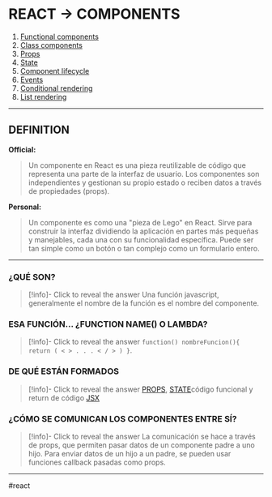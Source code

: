 # REACT -> COMPONENTS
1. [Functional components](componentes_funcionales.md)
2. [Class components](componentes_clase.md)
3. [Props](react_props.md)
4. [State](state.md)
5. [Component lifecycle](ciclo_vida_componentes.md)
6. [Events](eventosReact.md)
7. [Conditional rendering](renderizado_condicional.md)
8. [List rendering](renderizado_listas.md)
- - - 
## DEFINITION
**Official:**
> Un componente en React es una pieza reutilizable de código que representa una parte de la interfaz de usuario. Los componentes son independientes y gestionan su propio estado o reciben datos a través de propiedades (props).

**Personal:**
>Un componente es como una "pieza de Lego" en React. Sirve para construir la interfaz dividiendo la aplicación en partes más pequeñas y manejables, cada una con su funcionalidad específica. Puede ser tan simple como un botón o tan complejo como un formulario entero.

- - - 
### ¿QUÉ SON?
> [!info]- Click to reveal the answer
Una función javascript, generalmente el nombre de la función es el nombre del componente.

### ESA FUNCIÓN... ¿FUNCTION NAME() O LAMBDA?
> [!info]- Click to reveal the answer
```function() nombreFuncion(){ return ( < > . . . < / > ) }```. 
### DE QUÉ ESTÁN FORMADOS
> [!info]- Click to reveal the answer
  [PROPS](react_props.md), [STATE](react_state.md)código funcional y return de código [JSX](react_jsx.md)
### **¿CÓMO SE COMUNICAN LOS COMPONENTES ENTRE SÍ?**
> [!info]- Click to reveal the answer
La comunicación se hace a través de props, que permiten pasar datos de un componente padre a uno hijo. Para enviar datos de un hijo a un padre, se pueden usar funciones callback pasadas como props.
- - - 
#react 



